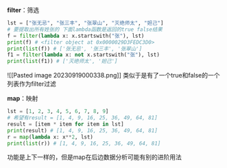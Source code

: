 **filter**：筛选
```python
lst = ["张无忌", "张三丰", "张翠山", "灭绝师太", "妲己"]  
# 要提取出所有姓张的 下面lambda函数是返回的true false结果  
f = filter(lambda x: x.startswith("张"), lst)  
print(f) # <filter object at 0x0000029D3FEDC3D0>  
print(list(f)) # ['张无忌', '张三丰', '张翠山']  
f1 = filter(lambda x: not x.startswith("张"), lst)  
print(list(f1)) # ['灭绝师太', '妲己']
```
![[Pasted image 20230919000338.png]]
类似于是有了一个true和false的一个列表作为filter过滤


**map**：映射
```python
lst = [1, 2, 3, 4, 5, 6, 7, 8, 9]  
# 希望有result = [1, 4, 9, 16, 25, 36, 49, 64, 81]  
result = [item * item for item in lst]  
print(result) # [1, 4, 9, 16, 25, 36, 49, 64, 81]  
r = map(lambda x: x**2, lst)  
print(list(r)) # [1, 4, 9, 16, 25, 36, 49, 64, 81]
```
功能是上下一样的，但是map在后边数据分析可能有别的进阶用法
